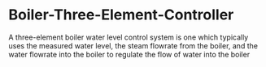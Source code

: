 # Boiler-Three-Element-Controller
A three-element boiler water level control system is one which typically uses the measured water level, the steam flowrate from the boiler, and the water flowrate into the boiler to regulate the flow of water into the boiler
